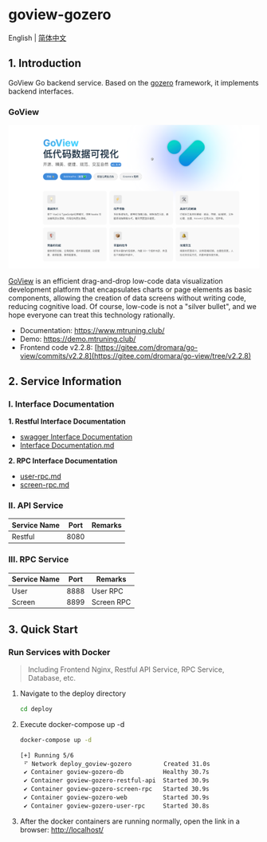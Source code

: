 # goview-gozero
English | [简体中文](README.md)

## 1. Introduction

GoView Go backend service. Based on the [gozero](https://github.com/zeromicro/go-zero) framework, it implements backend interfaces.

### GoView

![img.png](.github/img/img.png)

[GoView](https://gitee.com/dromara/go-view/tree/master-fetch/) is an efficient drag-and-drop low-code data visualization development platform that encapsulates charts or page elements as basic components, allowing the creation of data screens without writing code, reducing cognitive load. Of course, low-code is not a "silver bullet", and we hope everyone can treat this technology rationally.

- Documentation: https://www.mtruning.club/
- Demo: https://demo.mtruning.club/
- Frontend code v2.2.8: [https://gitee.com/dromara/go-view/commits/v2.2.8](https://gitee.com/dromara/go-view/tree/v2.2.8)

## 2. Service Information

### I. Interface Documentation

**1. Restful Interface Documentation**
- [swagger Interface Documentation](restful%2Fapi%2Frest.swagger.json)
- [Interface Documentation.md](restful%2Fapi%2Frest.swagger.md)

**2. RPC Interface Documentation**
- [user-rpc.md](service%2Fuser%2Fpb%2Fdoc.md)
- [screen-rpc.md](service%2Fscreen%2Fpb%2Fdoc.md)

### II. API Service

| Service Name | Port | Remarks |
|--------------|------|---------|
| Restful      | 8080 |         |

### III. RPC Service

| Service Name | Port | Remarks     |
|--------------|------|-------------|
| User         | 8888 | User RPC    |
| Screen       | 8899 | Screen RPC  |


## 3. Quick Start

### Run Services with Docker
> Including Frontend Nginx, Restful API Service, RPC Service, Database, etc.

1. Navigate to the deploy directory
    ```bash
    cd deploy
    ```
2. Execute docker-compose up -d
    ```bash
    docker-compose up -d
    ```
    ```bash
    [+] Running 5/6
     ⠋ Network deploy_goview-gozero         Created 31.0s 
     ✔ Container goview-gozero-db           Healthy 30.7s 
     ✔ Container goview-gozero-restful-api  Started 30.9s 
     ✔ Container goview-gozero-screen-rpc   Started 30.9s 
     ✔ Container goview-gozero-web          Started 30.9s 
     ✔ Container goview-gozero-user-rpc     Started 30.8s 
    ```
3. After the docker containers are running normally, open the link in a browser: [http://localhost/](http://localhost/)
